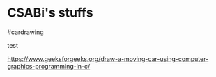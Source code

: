 # CSABi's stuffs
#cardrawing

test

https://www.geeksforgeeks.org/draw-a-moving-car-using-computer-graphics-programming-in-c/
